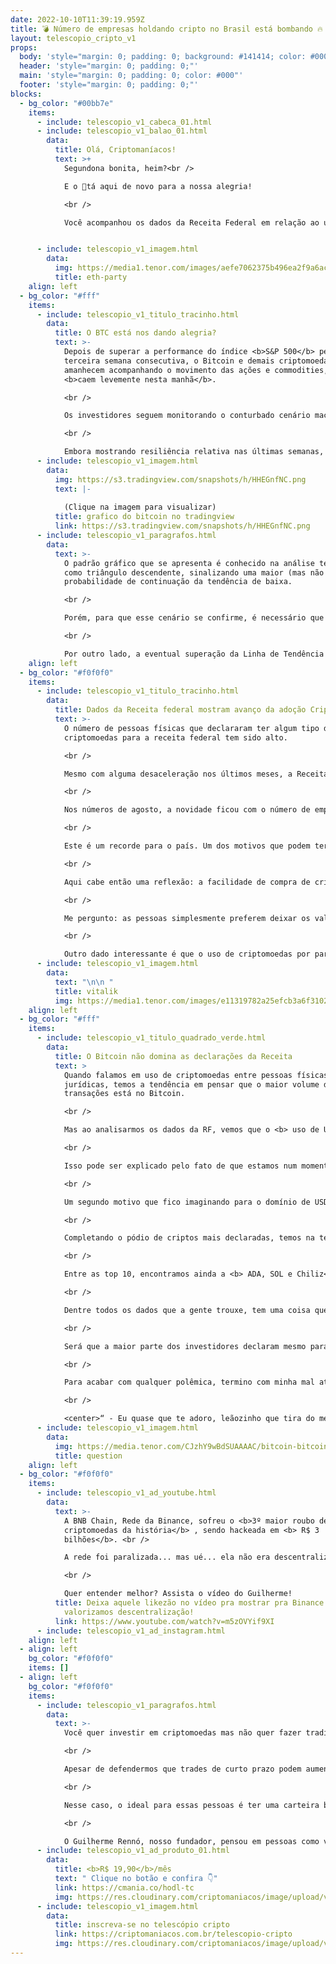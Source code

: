 ```yaml
---
date: 2022-10-10T11:39:19.959Z
title: 💣 Número de empresas holdando cripto no Brasil está bombando 🔥
layout: telescopio_cripto_v1
props:
  body: 'style="margin: 0; padding: 0; background: #141414; color: #000"'
  header: 'style="margin: 0; padding: 0;"'
  main: 'style="margin: 0; padding: 0; color: #000"'
  footer: 'style="margin: 0; padding: 0;"'
blocks:
  - bg_color: "#00bb7e"
    items:
      - include: telescopio_v1_cabeca_01.html
      - include: telescopio_v1_balao_01.html
        data:
          title: Olá, Criptomaníacos!
          text: >+
            Segundona bonita, heim?<br />

            E o 🔭tá aqui de novo para a nossa alegria!

            <br />

            Você acompanhou os dados da Receita Federal em relação ao uso de ativos digitais no Brasil? Vamos ver o que o leão tá observando nas nossas criptos.


      - include: telescopio_v1_imagem.html
        data:
          img: https://media1.tenor.com/images/aefe7062375b496ea2f9a6ac424396a6/tenor.gif
          title: eth-party
    align: left
  - bg_color: "#fff"
    items:
      - include: telescopio_v1_titulo_tracinho.html
        data:
          title: O BTC está nos dando alegria?
          text: >-
            Depois de superar a performance do índice <b>S&P 500</b> pela
            terceira semana consecutiva, o Bitcoin e demais criptomoedas
            amanhecem acompanhando o movimento das ações e commodities, que
            <b>caem levemente nesta manhã</b>.

            <br />

            Os investidores seguem monitorando o conturbado cenário macroeconômico, que traz a divulgação de importantes <b>dados de inflação nos EUA e China</b> ao longo da semana, além da ata da última <b>reunião do FOMC</b>, devendo trazer <b>volatilidade</b> adicional para as cotações.

            <br />

            Embora mostrando resiliência relativa nas últimas semanas, o Bitcoin ainda permanece negociando em estrutura de consolidação, dentro de uma <b>tendência de baixa</b> que dura desde novembro de 2021.
      - include: telescopio_v1_imagem.html
        data:
          img: https://s3.tradingview.com/snapshots/h/HHEGnfNC.png
          text: |-
            
            (Clique na imagem para visualizar)
          title: grafico do bitcoin no tradingview
          link: https://s3.tradingview.com/snapshots/h/HHEGnfNC.png
      - include: telescopio_v1_paragrafos.html
        data:
          text: >-
            O padrão gráfico que se apresenta é conhecido na análise técnica
            como triângulo descendente, sinalizando uma maior (mas não única)
            probabilidade de continuação da tendência de baixa.

            <br />

            Porém, para que esse cenário se confirme, é necessário que ocorra o rompimento da região de suporte marcada pelo retângulo entre <b>US$18.000 e US$19.000</b>.

            <br />

            Por outro lado, a eventual superação da Linha de Tendência de Baixa (LTB) amarela pode marcar o fim do movimento vendedor, dando início a uma <b>recuperação mais robusta</b> para o Bitcoin e o mercado cripto como um todo. 
    align: left
  - bg_color: "#f0f0f0"
    items:
      - include: telescopio_v1_titulo_tracinho.html
        data:
          title: Dados da Receita federal mostram avanço da adoção Cripto
          text: >-
            O número de pessoas físicas que declararam ter algum tipo de
            criptomoedas para a receita federal tem sido alto. 

            <br />

            Mesmo com alguma desaceleração nos últimos meses, a Receita Federal diz que <b>mais de 1.300.000 pessoas possuem algum tipo de criptomoedas</b> em seus ativos. 

            <br />

            Nos números de agosto, a novidade ficou com o número de empresas no Brasil que possuem criptomoedas como parte de seu tesouro. São <b>mais de 12.000 empresas reconhecendo o uso de ativos digitais</b> entre suas finanças. 

            <br />

            Este é um recorde para o país. Um dos motivos que podem ter acelerado a adoção é a facilidade de compra através dos aplicativos de bancos digitais e fintechs.

            <br />

            Aqui cabe então uma reflexão: a facilidade de compra de cripto em apps ajuda bastante em aumentar o número de usuários. Mas será que estas pessoas que compram assim entendem como funciona a custódia dessas empresas?

            <br />

            Me pergunto: as pessoas simplesmente preferem deixar os valores em posse das instituições financeiras ou elas não entendem que sem a chave privada de uma carteira os ativos não são realmente delas? 🤔

            <br />

            Outro dado interessante é que o uso de criptomoedas por parte de mulheres tem crescido. Ainda assim, vai levar um tempo para dar um toque mais feminino ao mercado. Em porcentagem, cerca de <b> 18% dos participantes do mercado cripto são compostos por mulheres</b> . Este é o maior número ao considerarmos o ano de 2022. ♀️ ❤️
      - include: telescopio_v1_imagem.html
        data:
          text: "\n\n "
          title: vitalik
          img: https://media1.tenor.com/images/e11319782a25efcb3a6f3102a2e6b926/tenor.gif
    align: left
  - bg_color: "#fff"
    items:
      - include: telescopio_v1_titulo_quadrado_verde.html
        data:
          title: O Bitcoin não domina as declarações da Receita
          text: >
            Quando falamos em uso de criptomoedas entre pessoas físicas e
            jurídicas, temos a tendência em pensar que o maior volume de
            transações está no Bitcoin. 

            <br />

            Mas ao analisarmos os dados da RF, vemos que o <b> uso de USDT é cerca de 5 vezes maior do que o de Bitcoin</b>. Assim, a medalha de ouro de uso fica com a USDT, deixando o Bitcoin com a prata.

            <br />

            Isso pode ser explicado pelo fato de que estamos num momento de queda entre as criptos. Assim, é comum o uso de stablecoins para se <b> proteger das altas volatilidades</b>.

            <br />

            Um segundo motivo que fico imaginando para o domínio de USDT: será que as pessoas e empresas estão entendendo que a utilização de moedas estáveis simplificam o processo de <b> dolarização de patrimônio</b>? 💲💵

            <br />

            Completando o pódio de criptos mais declaradas, temos na terceira posição a <b> Ethereum</b>.

            <br />

            Entre as top 10, encontramos ainda a <b> ADA, SOL e Chiliz</b>  entre as mais populares.

            <br />

            Dentre todos os dados que a gente trouxe, tem uma coisa que fico aqui na dúvida e não vou ter resposta de jeito nenhum…

            <br />

            Será que a maior parte dos investidores declaram mesmo para a receita sobre as criptomoedas que possuem? Eu tenho minhas dúvidas.

            <br />

            Para acabar com qualquer polêmica, termino com minha mal atuada declaração à receita:

            <br />

            <center>“ - Eu quase que te adoro, leãozinho que tira do meu bolso e maltrata meu 💔 ”</center>
      - include: telescopio_v1_imagem.html
        data:
          img: https://media.tenor.com/CJzhY9wBdSUAAAAC/bitcoin-bitcoin-meme.gif
          title: question
    align: left
  - bg_color: "#f0f0f0"
    items:
      - include: telescopio_v1_ad_youtube.html
        data:
          text: >-
            A BNB Chain, Rede da Binance, sofreu o <b>3º maior roubo de
            criptomoedas da história</b> , sendo hackeada em <b> R$ 3
            bilhões</b>. <br />

            A rede foi paralizada... mas ué... ela não era descentralizada?

            <br />

            Quer entender melhor? Assista o vídeo do Guilherme!
          title: Deixa aquele likezão no vídeo pra mostrar pra Binance Chain que
            valorizamos descentralização!
          link: https://www.youtube.com/watch?v=m5zOVYif9XI
      - include: telescopio_v1_ad_instagram.html
    align: left
  - align: left
    bg_color: "#f0f0f0"
    items: []
  - align: left
    bg_color: "#f0f0f0"
    items:
      - include: telescopio_v1_paragrafos.html
        data:
          text: >-
            Você quer investir em criptomoedas mas não quer fazer trading?

            <br />

            Apesar de defendermos que trades de curto prazo podem aumentar sua rentabilidade, entendemos que nem todo mundo tem o tempo disponível pra operar.

            <br />

            Nesse caso, o ideal para essas pessoas é ter uma carteira bem fundamentada para o longo prazo, cujo objetivo seja acumular Bitcoins.

            <br />

            O Guilherme Rennó, nosso fundador, pensou em pessoas como você e decidiu criar a Carteira HODL, voltada para quem quer dar o primeiro passo no mercado cripto sem se preocupar em operar todo dia.
      - include: telescopio_v1_ad_produto_01.html
        data:
          title: <b>R$ 19,90</b>/mês
          text: " Clique no botão e confira 👇"
          link: https://cmania.co/hodl-tc
          img: https://res.cloudinary.com/criptomaniacos/image/upload/v1661372975/telescopio/produtos/logo_carteira_hodl_mhzjq6.png
      - include: telescopio_v1_imagem.html
        data:
          title: inscreva-se no telescópio cripto
          link: https://criptomaniacos.com.br/telescopio-cripto
          img: https://res.cloudinary.com/criptomaniacos/image/upload/v1662133224/telescopio/inscreva-se-telescopio.png
---
```

